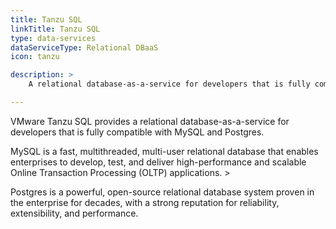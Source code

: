 ```yaml
---
title: Tanzu SQL
linkTitle: Tanzu SQL
type: data-services
dataServiceType: Relational DBaaS
icon: tanzu

description: >
    A relational database-as-a-service for developers that is fully compatible with MySQL and Postgres.

---
```


VMware Tanzu SQL provides a relational database-as-a-service for developers that is fully compatible with MySQL and Postgres.  

MySQL is a fast, multithreaded, multi-user relational database that enables enterprises to develop, test, and deliver high-performance and scalable Online Transaction Processing (OLTP) applications. >

Postgres is a powerful, open-source relational database system proven in the enterprise for decades, with a strong reputation for reliability, extensibility, and performance.

